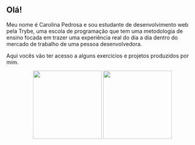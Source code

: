 ## Olá!

Meu nome é Carolina Pedrosa e sou estudante de desenvolvimento web pela Trybe, uma escola de programação que tem uma metodologia de ensino focada em trazer uma experiência real do dia a dia dentro do mercado de trabalho de uma pessoa desenvolvedora. 

Aqui vocês vão ter acesso a alguns exercícios e projetos produzidos por mim. 
<br>

<!-- GITHUB STATUS -->
<div align="center">
  <img height="180em" src="https://github-readme-stats.vercel.app/api?username=carolinasouza0&show_icons=true&theme=dark&include_all_commits=true&count_private=true"/>
  <img height="180em" src="https://github-readme-stats.vercel.app/api/top-langs/?username=carolinasouza0&layout=compact&langs_count=10&theme=dark"/>

  <!-- TEMAS: dark, radical, merko, gruvbox, tokyonight, onedark, cobalt, synthwave, highcontrast, dracula -->
</div>


